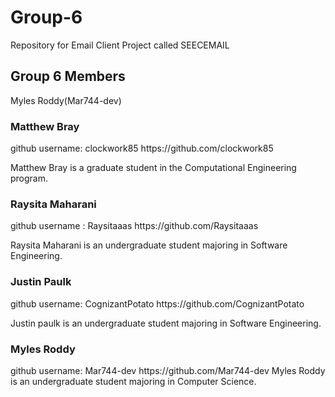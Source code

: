 # Group-6
Repository for Email Client Project called SEECEMAIL

<h2>Group 6 Members</h2>
Myles Roddy(Mar744-dev)

<h3>Matthew Bray</h3>
github username: clockwork85 https://github.com/clockwork85

Matthew Bray is a graduate student in the Computational Engineering program.  








<h3>Raysita Maharani</h3>
github username : Raysitaaas https://github.com/Raysitaaas

Raysita Maharani is an undergraduate student majoring in Software Engineering.







<h3>Justin Paulk</h3>
github username: CognizantPotato https://github.com/CognizantPotato

Justin paulk is an undergraduate student majoring in Software Engineering.







<h3>Myles Roddy</h3>
github username: Mar744-dev https://github.com/Mar744-dev
Myles Roddy is an undergraduate student majoring in Computer Science.
